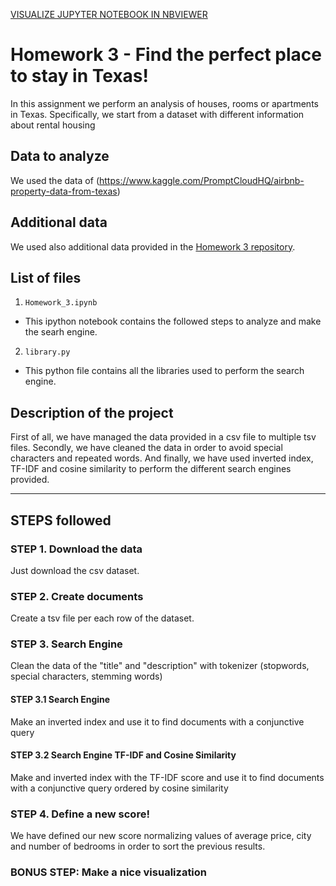 [VISUALIZE JUPYTER NOTEBOOK IN NBVIEWER](https://nbviewer.jupyter.org/github/sanxlop/ADM-HW3-28/blob/master/Homework_3.ipynb)
# Homework 3 - Find the perfect place to stay in Texas!
In this assignment we perform an analysis of houses, rooms or apartments in Texas. Specifically, we start from a dataset with different information about rental housing
## Data to analyze
We used the data of (https://www.kaggle.com/PromptCloudHQ/airbnb-property-data-from-texas)
## Additional data
We used also additional data provided in the [Homework 3 repository](https://github.com/CriMenghini/ADM-2018/tree/master/Homework_3).
## List of files
1. `Homework_3.ipynb`
- This ipython notebook contains the followed steps to analyze and make the searh engine.
2. `library.py` 
- This python file contains all the libraries used to perform the search engine.
## Description of the project
First of all, we have managed the data provided in a csv file to multiple tsv files. Secondly, we have cleaned the data in order to avoid special characters and repeated words.
And finally, we have used inverted index, TF-IDF and cosine similarity to perform the different search engines provided. 
____
## STEPS followed
### STEP 1. Download the data
Just download the csv dataset.
### STEP 2. Create documents
Create a tsv file per each row of the dataset.
### STEP 3. Search Engine
Clean the data of the "title" and "description" with tokenizer (stopwords, special characters, stemming words)
#### STEP 3.1 Search Engine
Make an inverted index and use it to find documents with a conjunctive query
#### STEP 3.2 Search Engine TF-IDF and Cosine Similarity
Make and inverted index with the TF-IDF score and use it to find documents with a conjunctive query ordered by cosine similarity
### STEP 4. Define a new score!
We have defined our new score normalizing values of average price, city and number of bedrooms in order to sort the previous results.
### BONUS STEP: Make a nice visualization
